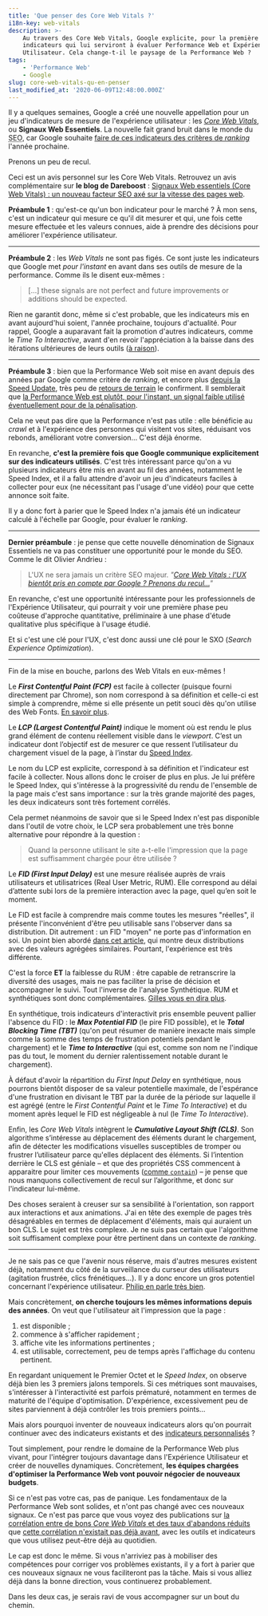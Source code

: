 ```yaml
---
title: 'Que penser des Core Web Vitals ?'
i18n-key: web-vitals
description: >-
    Au travers des Core Web Vitals, Google explicite, pour la première fois, les
    indicateurs qui lui serviront à évaluer Performance Web et Expérience
    Utilisateur. Cela change-t-il le paysage de la Performance Web ?
tags:
    - 'Performance Web'
    - Google
slug: core-web-vitals-qu-en-penser
last_modified_at: '2020-06-09T12:48:00.000Z'
---
```


Il y a quelques semaines, Google a créé une nouvelle appellation pour un jeu
d'indicateurs de mesure de l'expérience utilisateur : les
[<em lang="en">Core Web Vitals</em>](https://web.dev/vitals/), ou **Signaux Web
Essentiels**. La nouvelle fait grand bruit dans le monde du
<abbr title="Search Engine Optimization" lang="en">SEO</abbr>, car Google
souhaite
[faire de ces indicateurs des critères de <em lang="en">ranking</em>](https://webmasters.googleblog.com/2020/05/evaluating-page-experience.html)
l'année prochaine.

Prenons un peu de recul.

<div class="emphasis">
Ceci est un avis personnel sur les Core Web Vitals. Retrouvez un avis complémentaire sur <strong>le blog de Dareboost</strong>&nbsp;: <a href="https://blog.dareboost.com/fr/2020/06/signaux-web-essentiels-core-web-vitals/">Signaux Web essentiels (Core Web Vitals) : un nouveau facteur SEO axé sur la vitesse des pages web</a>.
</div>

**Préambule 1** : qu'est-ce qu'un bon indicateur pour le marché ? À mon sens,
c'est un indicateur qui mesure ce qu'il dit mesurer et qui, une fois cette
mesure effectuée et les valeurs connues, aide à prendre des décisions pour
améliorer l'expérience utilisateur.

---

**Préambule 2** : les <em lang="en">Web Vitals</em> ne sont pas figés. Ce sont
juste les indicateurs que Google met _pour l'instant_ en avant dans ses outils
de mesure de la performance. Comme ils le disent eux-mêmes :

> […] these signals are not perfect and future improvements or additions should
> be expected.

Rien ne garantit donc, même si c'est probable, que les indicateurs mis en avant
aujourd'hui soient, l'année prochaine, toujours d'actualité. Pour rappel, Google
a auparavant fait la promotion d'autres indicateurs, comme le <em lang="en">Time
To Interactive</em>, avant d'en revoir l'appréciation à la baisse dans des
itérations ultérieures de leurs outils
([à raison](https://boris.schapira.dev/2019/05/mesurer-interactivite-time-to-interactive/)).

---

**Préambule 3** : bien que la Performance Web soit mise en avant depuis des
années par Google comme critère de <em lang="en">ranking</em>, et encore plus
[depuis la Speed Update](https://blog.dareboost.com/fr/2018/01/google-speed-update-vitesse-ranking/),
très peu de [retours de terrain](https://wpostats.com/) le confirment. Il
semblerait que
[la Performance Web est plutôt, pour l'instant, un signal faible utilisé éventuellement pour de la pénalisation](https://www.abondance.com/20200505-42675-un-point-sur-la-vitesse-de-chargement-des-pages-et-le-seo-video-seo-abondance-n155.html).

Cela ne veut pas dire que la Performance n'est pas utile : elle bénéficie au
<em lang="en">crawl</em> et à l'expérience des personnes qui visitent vos sites,
réduisant vos rebonds, améliorant votre conversion… C'est déjà énorme.

En revanche, **c'est la première fois que Google communique explicitement sur
des indicateurs utilisés**. C'est très intéressant parce qu'on a vu plusieurs
indicateurs être mis en avant au fil des années, notamment le Speed Index, et il
a fallu attendre d'avoir un jeu d'indicateurs faciles à collecter pour eux (ne
nécessitant pas l'usage d'une vidéo) pour que cette annonce soit faite.

Il y a donc fort à parier que le Speed Index n'a jamais été un indicateur
calculé à l'échelle par Google, pour évaluer le <em lang="en">ranking</em>.

---

**Dernier préambule** : je pense que cette nouvelle dénomination de Signaux
Essentiels ne va pas constituer une opportunité pour le monde du SEO. Comme le
dit Olivier Andrieu :

> L'UX ne sera jamais un critère SEO majeur.
> <cite>"[Core Web Vitals : l’UX bientôt pris en compte par Google ? Prenons du recul…](https://www.abondance.com/20200529-42880-core-web-vitals-lux-sera-t-il-bientot-pris-en-compte-par-google-prenons-du-recul.html)"</cite>

En revanche, c'est une opportunité intéressante pour les professionnels de
l'Expérience Utilisateur, qui pourrait y voir une première phase peu coûteuse
d'approche quantitative, préliminaire à une phase d'étude qualitative plus
spécifique à l'usage étudié.

Et si c'est une clé pour l'UX, c'est donc aussi une clé pour le SXO
(<em lang="en">Search Experience Optimization</em>).

---

Fin de la mise en bouche, parlons des Web Vitals en eux-mêmes !

Le **<em lang="en">First Contentful Paint (FCP)</em>** est facile à collecter
(puisque fourni directement par Chrome), son nom correspond à sa définition et
celle-ci est simple à comprendre, même si elle présente un petit souci dès qu'on
utilise des Web Fonts.
[En savoir plus](https://blog.dareboost.com/fr/2019/09/first-contentful-paint-fcp-2/).

Le **<em lang="en">LCP (Largest Contentful Paint)</em>** indique le moment où
est rendu le plus grand élément de contenu réellement visible dans le
<em lang="en">viewport</em>. C’est un indicateur dont l’objectif est de mesurer
ce que ressent l’utilisateur du chargement visuel de la page, à l’instar du
[Speed Index](https://blog.dareboost.com/fr/2018/02/speed-index-performance-web/).

Le nom du LCP est explicite, correspond à sa définition et l'indicateur est
facile à collecter. Nous allons donc le croiser de plus en plus. Je lui préfère
le Speed Index, qui s'intéresse à la progressivité du rendu de l'ensemble de la
page mais c'est sans importance : sur la très grande majorité des pages, les
deux indicateurs sont très fortement corrélés.

Cela permet néanmoins de savoir que si le Speed Index n'est pas disponible dans
l'outil de votre choix, le LCP sera probablement une très bonne alternative pour
répondre à la question :

> Quand la personne utilisant le site a-t-elle l'impression que la page est
> suffisamment chargée pour être utilisée ?

Le **<em lang="en">FID (First Input Delay)</em>** est une mesure réalisée auprès
de vrais utilisateurs et utilisatrices (Real User Metric, RUM). Elle correspond
au délai d’attente subi lors de la première interaction avec la page, quel qu’en
soit le moment.

Le FID est facile à comprendre mais comme toutes les mesures "réelles", il
présente l'inconvénient d'être peu utilisable sans l'observer dans sa
distribution. Dit autrement : un FID "moyen" ne porte pas d'information en soi.
Un point bien abordé
[dans cet article](https://blog.dareboost.com/fr/2019/11/search-console-rapport-vitesse/),
qui montre deux distributions avec des valeurs agrégées similaires. Pourtant,
l'expérience est très différente.

C'est la force **ET** la faiblesse du RUM : être capable de retranscrire la
diversité des usages, mais ne pas faciliter la prise de décision et accompagner
le suivi. Tout l'inverse de l'analyse Synthétique. RUM et synthétiques sont donc
complémentaires.
[Gilles vous en dira plus](https://www.youtube.com/watch?v=9PBeqHXk7zw).

En synthétique, trois indicateurs d'interactivit pris ensemble peuvent pallier
l'absence du FID : le **<em lang="en">Max Potential FID</em>** (le pire FID
possible), et le **<em lang="en">Total Blocking Time (TBT)</em>** (qu'on peut
résumer de manière inexacte mais simple comme la somme des temps de frustration
potentiels pendant le chargement) et le **<em lang="en">Time to
Interactive</em>** (qui est, comme son nom ne l'indique pas du tout, le moment
du dernier ralentissement notable durant le chargement).

À défaut d'avoir la répartition du <em lang="en">First Input Delay</em> en
synthétique, nous pourrons bientôt disposer de sa valeur potentielle maximale,
de l'espérance d'une frustration en divisant le TBT par la durée de la période
sur laquelle il est agrégé (entre le <em lang="en">First Contentful Paint</em>
et le <em lang="en">Time To Interactive</em>) et du moment après lequel le FID
est négligeable à nul (le <em lang="en">Time To Interactive</em>).

Enfin, les <em lang="en">Core Web Vitals</em> intègrent le
**<em lang="en">Cumulative Layout Shift (CLS)</em>**. Son algorithme s’intéresse
au déplacement des éléments durant le chargement, afin de détecter les
modifications visuelles susceptibles de tromper ou frustrer l’utilisateur parce
qu'elles déplacent des éléments. Si l’intention derrière le CLS est géniale – et
que des propriétés CSS commencent à apparaitre pour limiter ces mouvements
([comme `contain`](https://css-tricks.com/lets-take-a-deep-dive-into-the-css-contain-property/)) –
je pense que nous manquons collectivement de recul sur l’algorithme, et donc sur
l'indicateur lui-même.

Des choses seraient à creuser sur sa sensibilité à l'orientation, son rapport
aux interactions et aux animations. J'ai en tête des exemple de pages très
désagréables en termes de déplacement d'éléments, mais qui auraient un bon CLS.
Le sujet est très complexe. Je ne suis pas certain que l'algorithme soit
suffisament complexe pour être pertinent dans un contexte de
<em lang="en">ranking</em>.

---

Je ne sais pas ce que l'avenir nous réserve, mais d'autres mesures existent
déjà, notamment du côté de la surveillance du curseur des utilisateurs
(agitation frustrée, clics frénétiques…). Il y a donc encore un gros potentiel
concernant l'expérience utilisateur.
[Philip en parle très bien](https://youtu.be/nEHsHioWY1U).

Mais concrètement, **on cherche toujours les mêmes informations depuis des
années**. On veut que l'utilisateur ait l'impression que la page :

1. est disponible ;
2. commence à s'afficher rapidement ;
3. affiche vite les informations pertinentes ;
4. est utilisable, correctement, peu de temps après l'affichage du contenu
   pertinent.

En regardant uniquement le Premier Octet et le <em lang="en">Speed Index</em>,
on observe déjà bien les 3 premiers jalons temporels. Si ces métriques sont
mauvaises, s'intéresser à l'interactivité est parfois prématuré, notamment en
termes de maturité de l'équipe d'optimisation. D'expérience, excessivement peu
de sites parviennent à déjà contrôler les trois premiers points…

Mais alors pourquoi inventer de nouveaux indicateurs alors qu'on pourrait
continuer avec des indicateurs existants et des
[indicateurs personnalisés](https://boris.schapira.dev/2019/09/custom-timing-prochaine-frame/) ?

Tout simplement, pour rendre le domaine de la Performance Web plus vivant, pour
l'intégrer toujours davantage dans l'Expérience Utilisateur et créer de
nouvelles dynamiques. Concrètement, **les équipes chargées d'optimiser la
Performance Web vont pouvoir négocier de nouveaux budgets**.

Si ce n'est pas votre cas, pas de panique. Les fondamentaux de la Performance
Web sont solides, et n'ont pas changé avec ces nouveaux signaux. Ce n'est pas
parce que vous voyez des publications sur
[la corrélation entre de bons <em lang="en">Core Web Vitals</em> et des taux d'abandons réduits](https://blog.chromium.org/2020/05/the-science-behind-web-vitals.html)
que
[cette corrélation n'existait pas déjà avant](https://webmasters.googleblog.com/2019/04/user-experience-improvements-with-page.html),
avec les outils et indicateurs que vous utilisez peut-être déjà au quotidien.

Le cap est donc le même. Si vous n'arriviez pas à mobiliser des compétences pour
corriger vos problèmes existants, il y a fort à parier que ces nouveaux signaux
ne vous faciliteront pas la tâche. Mais si vous alliez déjà dans la bonne
direction, vous continuerez probablement.

Dans les deux cas, je serais ravi de vous accompagner sur un bout du chemin.
